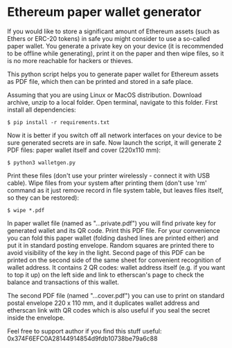 # Ethereum paper wallet generator

If you would like to store a significant amount of Ethereum assets (such as Ethers or ERC-20 tokens) in safe
you might consider to use a so-called paper wallet. You generate a private key on your device (it is recommended to be offline while generating), print it on the paper and then wipe files, so it is no more reachable for hackers or thieves.

This python script helps you to generate paper wallet for Ethereum assets as PDF file, which then can be printed and stored in a safe place.

Assuming that you are using Linux or MacOS distribution.
Download archive, unzip to a local folder.
Open terminal, navigate to this folder.
First install all dependencies:

```$ pip install -r requirements.txt```

Now it is better if you switch off all network interfaces on your device to be sure generated secrets are in safe. Now launch the script, it will generate 2 PDF files: paper wallet itself and cover (220x110 mm):

```$ python3 walletgen.py```

Print these files (don't use your printer wirelessly - connect it with USB cable).
Wipe files from your system after printing them (don't use 'rm' command as it just remove record in file system table, but leaves files itself, so they can be restored):

```$ wipe *.pdf```

In paper wallet file (named as "...private.pdf") you will find private key for generated wallet and its QR code. 
Print this PDF file. For your convenience you can fold this paper wallet (folding dashed lines are printed either)
and put it in standard posting envelope. Random squares are printed there to avoid visibility of the key in the light.
Second page of this PDF can be printed on the second side of the same sheet for convenient recognition of wallet address. It contains 2 QR codes:
wallet address itself (e.g. if you want to top it up) on the left side and link to etherscan's page to check the balance and transactions of this wallet.

The second PDF file (named "...cover.pdf") you can use to print on standard postal envelope 220 x 110 mm, and it duplicates 
wallet address and etherscan link with QR codes which is also useful if you seal the secret inside the envelope.

Feel free to support author if you find this stuff useful: 0x374F6EFC0A28144914854d9fdb10738be79a6c88
